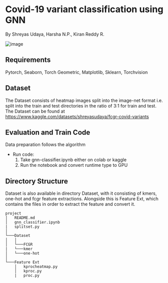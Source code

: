 # Covid-19 variant classification using GNN
By Shreyas Udaya, Harsha N.P., Kiran Reddy R.

![image](../fig/vig.png)

## Requirements
Pytorch,
Seaborn,
Torch Geometric,
Matplotlib,
Sklearn,
Torchvision

## Dataset

The Dataset consists of heatmap images split into the image-net format i.e. split into the train and test directories in the ratio of 3:1 for train and test.
The Dataset can be found at https://www.kaggle.com/datasets/shreyasudaya/fcgr-covid-variants 

## Evaluation and Train Code

Data preparation follows the algorithm

- Run code:
    1. Take gnn-classifier.ipynb either on colab or kaggle
    2. Run the notebook and convert runtime type to GPU

## Directory Structure

Dataset is also available in directory Dataset, with it consisting of kmers, one-hot and fcgr feature extractions. Alongside this is Feature Ext, which contains the files in order to extract the feature and convert it.

```
project
│   README.md
│   gnn_classifier.ipynb
|   splitset.py    
│
└───Dataset
│   │   
│   └───FCGR
|   └───kmer  
│   └───one-hot    
│        
└───Feature Ext
    │   kprocheatmap.py
    │   kproc.py
    |   proc.py
```
